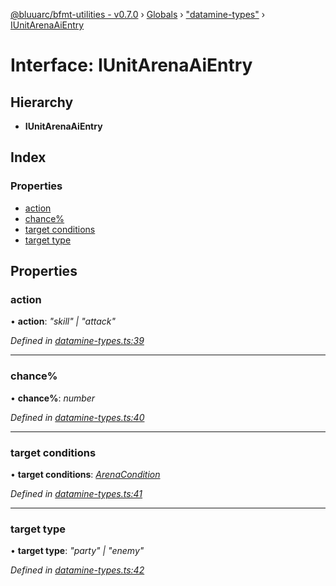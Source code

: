 [@bluuarc/bfmt-utilities - v0.7.0](../README.md) › [Globals](../globals.md) › ["datamine-types"](../modules/_datamine_types_.md) › [IUnitArenaAiEntry](_datamine_types_.iunitarenaaientry.md)

# Interface: IUnitArenaAiEntry

## Hierarchy

* **IUnitArenaAiEntry**

## Index

### Properties

* [action](_datamine_types_.iunitarenaaientry.md#action)
* [chance%](_datamine_types_.iunitarenaaientry.md#chance%)
* [target conditions](_datamine_types_.iunitarenaaientry.md#target-conditions)
* [target type](_datamine_types_.iunitarenaaientry.md#target-type)

## Properties

###  action

• **action**: *"skill" | "attack"*

*Defined in [datamine-types.ts:39](https://github.com/BluuArc/bfmt-utilities/blob/master/src/datamine-types.ts#L39)*

___

###  chance%

• **chance%**: *number*

*Defined in [datamine-types.ts:40](https://github.com/BluuArc/bfmt-utilities/blob/master/src/datamine-types.ts#L40)*

___

###  target conditions

• **target conditions**: *[ArenaCondition](../enums/_datamine_types_.arenacondition.md)*

*Defined in [datamine-types.ts:41](https://github.com/BluuArc/bfmt-utilities/blob/master/src/datamine-types.ts#L41)*

___

###  target type

• **target type**: *"party" | "enemy"*

*Defined in [datamine-types.ts:42](https://github.com/BluuArc/bfmt-utilities/blob/master/src/datamine-types.ts#L42)*
